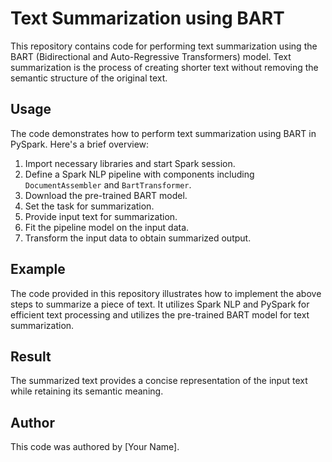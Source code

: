 # Text Summarization using BART

This repository contains code for performing text summarization using the BART (Bidirectional and Auto-Regressive Transformers) model.
Text summarization is the process of creating shorter text without removing the semantic structure of the original text.

## Usage

The code demonstrates how to perform text summarization using BART in PySpark. Here's a brief overview:

1. Import necessary libraries and start Spark session.
2. Define a Spark NLP pipeline with components including `DocumentAssembler` and `BartTransformer`.
3. Download the pre-trained BART model.
4. Set the task for summarization.
5. Provide input text for summarization.
6. Fit the pipeline model on the input data.
7. Transform the input data to obtain summarized output.

## Example

The code provided in this repository illustrates how to implement the above steps to summarize a piece of text. It utilizes Spark NLP and PySpark for efficient text processing and utilizes the pre-trained BART model for text summarization.

## Result

The summarized text provides a concise representation of the input text while retaining its semantic meaning.

## Author

This code was authored by [Your Name].


